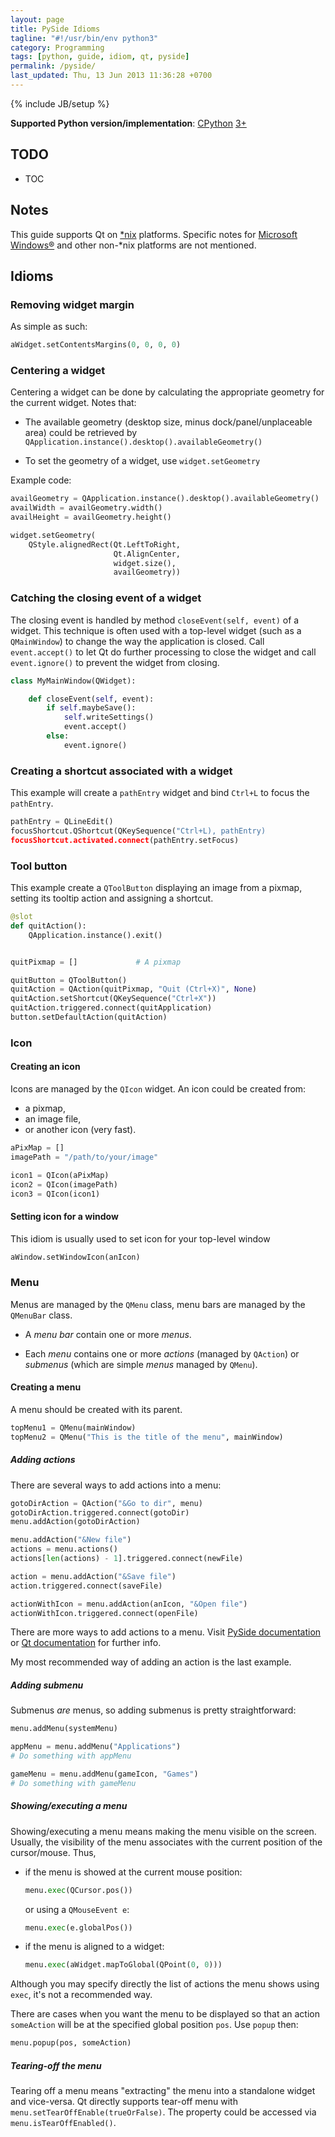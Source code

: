 ```yaml
---
layout: page
title: PySide Idioms
tagline: "#!/usr/bin/env python3"
category: Programming
tags: [python, guide, idiom, qt, pyside]
permalink: /pyside/
last_updated: Thu, 13 Jun 2013 11:36:28 +0700
---
```

{% include JB/setup %}

**Supported Python version/implementation**: [CPython](http://en.wikipedia.org/wiki/Cpython) [3+](http://en.wikipedia.org/wiki/Py3k#Version_3.0)

## TODO

* TOC

## Notes

This guide supports Qt on [\*nix](http://en.wikipedia.org/wiki/Unix-like) platforms.  Specific notes for [Microsoft Windows®](http://en.wikipedia.org/wiki/Microsoft_Windows) and other non-\*nix platforms are not mentioned.

## Idioms

### Removing widget margin

As simple as such:

```python
aWidget.setContentsMargins(0, 0, 0, 0)
```

### Centering a widget

Centering a widget can be done by calculating the appropriate geometry for the current widget.  Notes that:

* The available geometry (desktop size, minus dock/panel/unplaceable area) could be retrieved by `QApplication.instance().desktop().availableGeometry()`

* To set the geometry of a widget, use `widget.setGeometry`

Example code:

```python
availGeometry = QApplication.instance().desktop().availableGeometry()
availWidth = availGeometry.width()
availHeight = availGeometry.height()

widget.setGeometry(
    QStyle.alignedRect(Qt.LeftToRight,
                       Qt.AlignCenter,
                       widget.size(),
                       availGeometry))
```

### Catching the closing event of a widget

The closing event is handled by method `closeEvent(self, event)` of a widget.  This technique is often used with a top-level widget (such as a `QMainWindow`) to change the way the application is closed.  Call `event.accept()` to let Qt do further processing to close the widget and call `event.ignore()` to prevent the widget from closing.

```python
class MyMainWindow(QWidget):

    def closeEvent(self, event):
        if self.maybeSave():
            self.writeSettings()
            event.accept()
        else:
            event.ignore()
```

### Creating a shortcut associated with a widget

This example will create a `pathEntry` widget and bind `Ctrl+L` to focus the `pathEntry`.

```python
pathEntry = QLineEdit()
focusShortcut.QShortcut(QKeySequence("Ctrl+L), pathEntry)
focusShortcut.activated.connect(pathEntry.setFocus)
```

### Tool button

This example create a `QToolButton` displaying an image from a pixmap, setting its tooltip action and assigning a shortcut.

```python
@slot
def quitAction():
    QApplication.instance().exit()


quitPixmap = []             # A pixmap

quitButton = QToolButton()
quitAction = QAction(quitPixmap, "Quit (Ctrl+X)", None)
quitAction.setShortcut(QKeySequence("Ctrl+X"))
quitAction.triggered.connect(quitApplication)
button.setDefaultAction(quitAction)
```

### Icon

#### Creating an icon

Icons are managed by the `QIcon` widget.  An icon could be created from:

* a pixmap,
* an image file,
* or another icon (very fast).

```python
aPixMap = []
imagePath = "/path/to/your/image"

icon1 = QIcon(aPixMap)
icon2 = QIcon(imagePath)
icon3 = QIcon(icon1)
```

#### Setting icon for a window

This idiom is usually used to set icon for your top-level window

```python
aWindow.setWindowIcon(anIcon)
```

### Menu

Menus are managed by the `QMenu` class, menu bars are managed by the `QMenuBar` class.

* A *menu bar* contain one or more *menus*.

* Each *menu* contains one or more *actions* (managed by `QAction`) or *submenus* (which are simple *menus* managed by `QMenu`).

#### Creating a menu

A menu should be created with its parent.

```python
topMenu1 = QMenu(mainWindow)
topMenu2 = QMenu("This is the title of the menu", mainWindow)
```

##### Adding actions

There are several ways to add actions into a menu:

```python
gotoDirAction = QAction("&Go to dir", menu)
gotoDirAction.triggered.connect(gotoDir)
menu.addAction(gotoDirAction)

menu.addAction("&New file")
actions = menu.actions()
actions[len(actions) - 1].triggered.connect(newFile)

action = menu.addAction("&Save file")
action.triggered.connect(saveFile)

actionWithIcon = menu.addAction(anIcon, "&Open file")
actionWithIcon.triggered.connect(openFile)
```

There are more ways to add actions to a menu.  Visit [PySide documentation](http://srinikom.github.io/pyside-docs/PySide/QtGui/QMenu.html#PySide.QtGui.PySide.QtGui.QMenu.addAction) or [Qt documentation](http://doc-snapshot.qt-project.org/qt5-stable/qtwidgets/qmenu.html) for further info.

My most recommended way of adding an action is the last example.

##### Adding submenu

Submenus *are* menus, so adding submenus is pretty straightforward:

```python
menu.addMenu(systemMenu)

appMenu = menu.addMenu("Applications")
# Do something with appMenu

gameMenu = menu.addMenu(gameIcon, "Games")
# Do something with gameMenu
```

##### Showing/executing a menu

Showing/executing a menu means making the menu visible on the screen.  Usually, the visibility of the menu associates with the current position of the cursor/mouse. Thus,

* if the menu is showed at the current mouse position:

  ```python
  menu.exec(QCursor.pos())
  ```

  or using a `QMouseEvent e`:

  ```python
  menu.exec(e.globalPos())
  ```

* if the menu is aligned to a widget:

  ```python
  menu.exec(aWidget.mapToGlobal(QPoint(0, 0)))
  ```

Although you may specify directly the list of actions the menu shows using `exec`, it's not a recommended way.

There are cases when you want the menu to be displayed so that an action `someAction` will be at the specified global position `pos`.  Use `popup` then:

```python
menu.popup(pos, someAction)
```

##### Tearing-off the menu

Tearing off a menu means "extracting" the menu into a standalone widget and vice-versa.  Qt directly supports tear-off menu with `menu.setTearOffEnable(trueOrFalse)`.  The property could be accessed via `menu.isTearOffEnabled()`.
